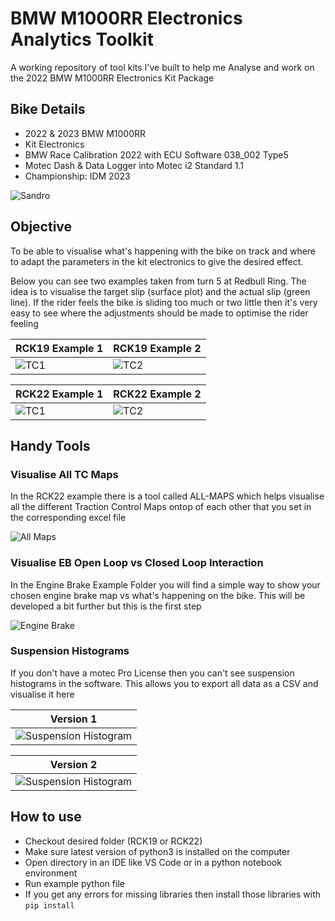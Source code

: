 # BMW M1000RR Electronics Analytics Toolkit

A working repository of tool kits I've built to help me Analyse and work on the 2022 BMW M1000RR Electronics Kit Package

## Bike Details
- 2022 & 2023 BMW M1000RR
- Kit Electronics
- BMW Race Calibration 2022 with ECU Software 038_002 Type5
- Motec Dash & Data Logger into Motec i2 Standard 1.1
- Championship: IDM 2023

![Sandro](/img/sandro.jpg)

## Objective

To be able to visualise what's happening with the bike on track and where to adapt the parameters in the kit electronics to give the desired effect.

Below you can see two examples taken from turn 5 at Redbull Ring. The idea is to visualise the target slip (surface plot) and the actual slip (green line). If the rider feels the bike is sliding too much or two little then it's very easy to see where the adjustments should be made to optimise the rider feeling



|RCK19 Example 1                |RCK19 Example 2                |
|-------------------------------|-------------------------------|
| ![TC1](/img/objectiveTC1.png) | ![TC2](/img/objectiveTC2.png) |

|RCK22 Example 1                |RCK22 Example 2                |
|-------------------------------|-------------------------------|
| ![TC1](/img/objectiveTC22-1.png) | ![TC2](/img/objectiveTC22-2.png) |
## Handy Tools

### Visualise All TC Maps

In the RCK22 example there is a tool called ALL-MAPS which helps visualise all the different Traction Control Maps ontop of each other that you set in the corresponding excel file

![All Maps](/img/allmaps.png)

### Visualise EB Open Loop vs Closed Loop Interaction

In the Engine Brake Example Folder you will find a simple way to show your chosen engine brake map vs what's happening on the bike. This will be developed a bit further but this is the first step

![Engine Brake](/img/EBExample.png)

### Suspension Histograms

If you don't have a motec Pro License then you can't see suspension histograms in the software. This allows you to export all data as a CSV and visualise it here

|Version 1                                    |
|---------------------------------------------|
| ![Suspension Histogram](/img/histogram.png) |

|Version 2                                       |
|------------------------------------------------|
| ![Suspension Histogram](/img/histogram-v2.png) |



## How to use
- Checkout desired folder (RCK19 or RCK22)
- Make sure latest version of python3 is installed on the computer
- Open directory in an IDE like VS Code or in a python notebook environment
- Run example python file
- If you get any errors for missing libraries then install those libraries with `pip install`
